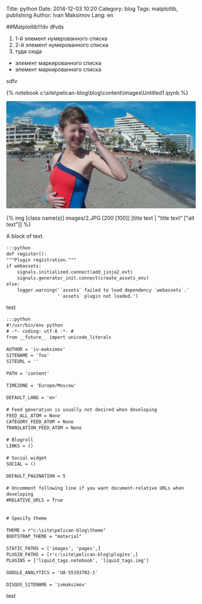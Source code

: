 ﻿Title: python
Date: 2014-12-03 10:20
Category: blog
Tags: matplotlib, publishing
Author: Ivan Maksimov
Lang: en

##Matplotlib!!!dv
dfvds
 1. 1-й элемент нумерованного списка
 2. 2-й элемент нумерованного списка
 3. туда сюда


 * элемент маркированного списка
 * элемент маркированного списка

sdfv


{% notebook c:\site\pelican-blog\blog\content\images\Untitled1.ipynb %}

[![banner](images/1.JPG)](#)

{% img [class name(s)] images/2.JPG [200 [100]] [title text | "title text" ["alt text"]] %}



A block of text.

    :::python
    def register():
    """Plugin registration."""
    if webassets:
        signals.initialized.connect(add_jinja2_ext)
        signals.generator_init.connect(create_assets_env)
    else:
        logger.warning('`assets` failed to load dependency `webassets`.'
                       '`assets` plugin not loaded.')

test

	:::python
	#!/usr/bin/env python
	# -*- coding: utf-8 -*- #
	from __future__ import unicode_literals
	
	AUTHOR = 'iv-maksimov'
	SITENAME = 'foo'
	SITEURL = ''
	
	PATH = 'content'
	
	TIMEZONE = 'Europe/Moscow'
	
	DEFAULT_LANG = 'en'
	
	# Feed generation is usually not desired when developing
	FEED_ALL_ATOM = None
	CATEGORY_FEED_ATOM = None
	TRANSLATION_FEED_ATOM = None
	
	# Blogroll
	LINKS = ()
	
	# Social widget
	SOCIAL = ()
	
	DEFAULT_PAGINATION = 5
	
	# Uncomment following line if you want document-relative URLs when developing
	#RELATIVE_URLS = True
	
	
	# Specify theme
	
	THEME = r"c:\site\pelican-blog\theme"
	BOOTSTRAP_THEME = "material"
	
	STATIC_PATHS = ['images', 'pages',]
	PLUGIN_PATHS = [r'c:\site\pelican-blog\plugins',]
	PLUGINS = ['liquid_tags.notebook', 'liquid_tags.img']
	
	GOOGLE_ANALYTICS = 'UA-55193702-1'
	
	DISQUS_SITENAME = 'ivmaksimov'

test